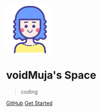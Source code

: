<!-- _coverpage.md -->

![logo](_media/icon.svg)

# voidMuja's Space
> coding


[GitHub](https://github.com/minimua/)
[Get Started](Java/README.md)